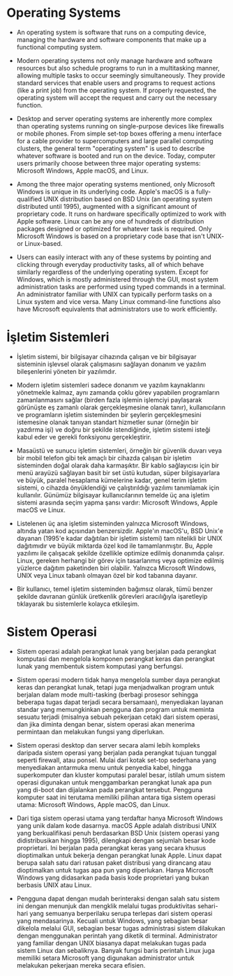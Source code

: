 # Operating Systems 

- An operating system is software that runs on a computing device, managing the hardware and software components that make up a functional computing system.

- Modern operating systems not only manage hardware and software resources but also schedule programs to run in a multitasking manner, allowing multiple tasks to occur seemingly simultaneously. They provide standard services that enable users and programs to request actions (like a print job) from the operating system. If properly requested, the operating system will accept the request and carry out the necessary function.

- Desktop and server operating systems are inherently more complex than operating systems running on single-purpose devices like firewalls or mobile phones. From simple set-top boxes offering a menu interface for a cable provider to supercomputers and large parallel computing clusters, the general term "operating system" is used to describe whatever software is booted and run on the device. Today, computer users primarily choose between three major operating systems: Microsoft Windows, Apple macOS, and Linux.

- Among the three major operating systems mentioned, only Microsoft Windows is unique in its underlying code. Apple's macOS is a fully-qualified UNIX distribution based on BSD Unix (an operating system distributed until 1995), augmented with a significant amount of proprietary code. It runs on hardware specifically optimized to work with Apple software. Linux can be any one of hundreds of distribution packages designed or optimized for whatever task is required. Only Microsoft Windows is based on a proprietary code base that isn't UNIX- or Linux-based.

- Users can easily interact with any of these systems by pointing and clicking through everyday productivity tasks, all of which behave similarly regardless of the underlying operating system. Except for Windows, which is mostly administered through the GUI, most system administration tasks are performed using typed commands in a terminal. An administrator familiar with UNIX can typically perform tasks on a Linux system and vice versa. Many Linux command-line functions also have Microsoft equivalents that administrators use to work efficiently.

# İşletim Sistemleri

- İşletim sistemi, bir bilgisayar cihazında çalışan ve bir bilgisayar sisteminin işlevsel olarak çalışmasını sağlayan donanım ve yazılım bileşenlerini yöneten bir yazılımdır.

- Modern işletim sistemleri sadece donanım ve yazılım kaynaklarını yönetmekle kalmaz, aynı zamanda çoklu görev yapabilen programların zamanlanmasını sağlar (birden fazla işlemin işlemciyi paylaşarak görünüşte eş zamanlı olarak gerçekleşmesine olanak tanır), kullanıcıların ve programların işletim sisteminden bir şeylerin gerçekleşmesini istemesine olanak tanıyan standart hizmetler sunar (örneğin bir yazdırma işi) ve doğru bir şekilde istendiğinde, işletim sistemi isteği kabul eder ve gerekli fonksiyonu gerçekleştirir.

- Masaüstü ve sunucu işletim sistemleri, örneğin bir güvenlik duvarı veya bir mobil telefon gibi tek amaçlı bir cihazda çalışan bir işletim sisteminden doğal olarak daha karmaşıktır. Bir kablo sağlayıcısı için bir menü arayüzü sağlayan basit bir set üstü kutudan, süper bilgisayarlara ve büyük, paralel hesaplama kümelerine kadar, genel terim işletim sistemi, o cihazda önyüklendiği ve çalıştırıldığı yazılımı tanımlamak için kullanılır. Günümüz bilgisayar kullanıcılarının temelde üç ana işletim sistemi arasında seçim yapma şansı vardır: Microsoft Windows, Apple macOS ve Linux.

- Listelenen üç ana işletim sisteminden yalnızca Microsoft Windows, altında yatan kod açısından benzersizdir. Apple'ın macOS'u, BSD Unix'e dayanan (1995'e kadar dağıtılan bir işletim sistemi) tam nitelikli bir UNIX dağıtımıdır ve büyük miktarda özel kod ile tamamlanmıştır. Bu, Apple yazılımı ile çalışacak şekilde özellikle optimize edilmiş donanımda çalışır. Linux, gereken herhangi bir görev için tasarlanmış veya optimize edilmiş yüzlerce dağıtım paketinden biri olabilir. Yalnızca Microsoft Windows, UNIX veya Linux tabanlı olmayan özel bir kod tabanına dayanır.

- Bir kullanıcı, temel işletim sisteminden bağımsız olarak, tümü benzer şekilde davranan günlük üretkenlik görevleri aracılığıyla işaretleyip tıklayarak bu sistemlerle kolayca etkileşim.

# Sistem Operasi

- Sistem operasi adalah perangkat lunak yang berjalan pada perangkat komputasi dan mengelola komponen perangkat keras dan perangkat lunak yang membentuk sistem komputasi yang berfungsi.

- Sistem operasi modern tidak hanya mengelola sumber daya perangkat keras dan perangkat lunak, tetapi juga menjadwalkan program untuk berjalan dalam mode multi-tasking (berbagi prosesor sehingga beberapa tugas dapat terjadi secara bersamaan), menyediakan layanan standar yang memungkinkan pengguna dan program untuk meminta sesuatu terjadi (misalnya sebuah pekerjaan cetak) dari sistem operasi, dan jika diminta dengan benar, sistem operasi akan menerima permintaan dan melakukan fungsi yang diperlukan.

- Sistem operasi desktop dan server secara alami lebih kompleks daripada sistem operasi yang berjalan pada perangkat tujuan tunggal seperti firewall, atau ponsel. Mulai dari kotak set-top sederhana yang menyediakan antarmuka menu untuk penyedia kabel, hingga superkomputer dan kluster komputasi paralel besar, istilah umum sistem operasi digunakan untuk menggambarkan perangkat lunak apa pun yang di-boot dan dijalankan pada perangkat tersebut. Pengguna komputer saat ini terutama memiliki pilihan antara tiga sistem operasi utama: Microsoft Windows, Apple macOS, dan Linux.

- Dari tiga sistem operasi utama yang terdaftar hanya Microsoft Windows yang unik dalam kode dasarnya. macOS Apple adalah distribusi UNIX yang berkualifikasi penuh berdasarkan BSD Unix (sistem operasi yang didistribusikan hingga 1995), dilengkapi dengan sejumlah besar kode proprietari. Ini berjalan pada perangkat keras yang secara khusus dioptimalkan untuk bekerja dengan perangkat lunak Apple. Linux dapat berupa salah satu dari ratusan paket distribusi yang dirancang atau dioptimalkan untuk tugas apa pun yang diperlukan. Hanya Microsoft Windows yang didasarkan pada basis kode proprietari yang bukan berbasis UNIX atau Linux.

- Pengguna dapat dengan mudah berinteraksi dengan salah satu sistem ini dengan menunjuk dan mengklik melalui tugas produktivitas sehari-hari yang semuanya berperilaku serupa terlepas dari sistem operasi yang mendasarinya. Kecuali untuk Windows, yang sebagian besar dikelola melalui GUI, sebagian besar tugas administrasi sistem dilakukan dengan menggunakan perintah yang diketik di terminal. Administrator yang familiar dengan UNIX biasanya dapat melakukan tugas pada sistem Linux dan sebaliknya. Banyak fungsi baris perintah Linux juga memiliki setara Microsoft yang digunakan administrator untuk melakukan pekerjaan mereka secara efisien.

